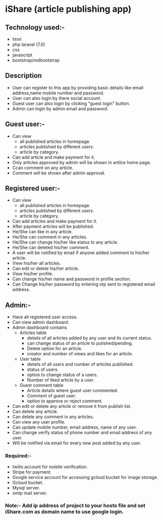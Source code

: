 # iShare (article publishing app)
## Technology used:-
- html
- php laravel (7.0)
- css
- javascript
- bootstrap/mdbootstrap

## Description
- User can register to this app by providing basic details like email address,name mobile number and password.
- User can also login by there social account.
- Guest user can also login by clicking "guest login" button.
- Admin can login by admin email and password.

## Guest user:-
- Can view 
    - all published articles in homepage.
    - articles published by different users.
    - article by category.
- Can add article and make payment for it.
- Only articles approved by admin will be shown in artilce home page.
- Ccan comment on any article.
- Comment will be shown after admin approval.

## Registered user:-
- Can view 
    - all published articles in homepage.
    - articles published by different users.
    - article by category.
- Can add articles and make payment for it.
- After payment articles will be published.
- He/She can like in any article.
- He/She can comment in any articles.
- He/She can change his/her like status to any article.
- He/She can deleted his/her comment.
- A user will be notified by email if anyone added comment to his/her article.
- View his/her all articles.
- Can edit or delete his/her article.
- View his/her profile.
- Can change his/her name and password in profile section.
- Can Change his/her password by entering otp sent to registered email address.

## Admin:-
- Have all registered user access.
- Can view admin dashboard.
- Admin dashboard contains
    - Articles table
        - details of all articles added by any user and its current status.
        - can change status of an article to pulished/pending.
        - Delete option for an article.
        - creator and number of views and likes for an article.
    - User table
        - details of all users and number of articles published.
        - status of users.
        - option to change status of a users.
        - Number of liked article by a user.
    - Guest comment table
        - Article details where guest user commented.
        - Comment of guest user.
        - option to approve or reject comment.
- Can edit or delete any article or remove it from publish list.
- Can delete any article.
- Can delete any comment in any articles.
- Can view any user profile.
- Can update mobile number, email address, name of any user.
- Can change verify status of phone number and email address of any user. 
- Will be notified via email for every new post added by any user.

### Required:-
- twilio account for mobile verification.
- Stripe for payment.
- Google service account for accessing gcloud bucket for image storage.
- Gcloud bucket.
- Mysql server.
- smtp mail server.
### Note:- Add ip address of project to your hosts file and set iShare.com as domain name to use google login.

